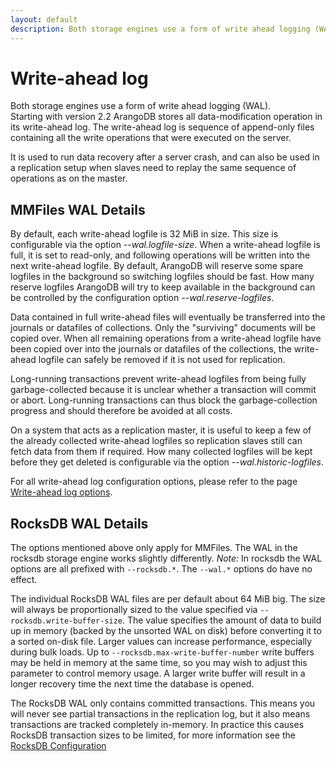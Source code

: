 ```yaml
---
layout: default
description: Both storage engines use a form of write ahead logging (WAL)
---
```

Write-ahead log
===============

Both storage engines use a form of write ahead logging (WAL).  
Starting with version 2.2 ArangoDB stores all data-modification operation in
its write-ahead log. The write-ahead log is sequence of append-only files containing
all the write operations that were executed on the server.

It is used to run data recovery after a server crash, and can also be used in
a replication setup when slaves need to replay the same sequence of operations as
on the master.

MMFiles WAL Details
-------------------

By default, each write-ahead logfile is 32 MiB in size. This size is configurable via the
option *--wal.logfile-size*.
When a write-ahead logfile is full, it is set to read-only, and following operations will
be written into the next write-ahead logfile. By default, ArangoDB will reserve some
spare logfiles in the background so switching logfiles should be fast. How many reserve
logfiles ArangoDB will try to keep available in the background can be controlled by the
configuration option *--wal.reserve-logfiles*.

Data contained in full write-ahead files will eventually be transferred into the journals or
datafiles of collections. Only the "surviving" documents will be copied over. When all
remaining operations from a write-ahead logfile have been copied over into the journals
or datafiles of the collections, the write-ahead logfile can safely be removed if it is
not used for replication.

Long-running transactions prevent write-ahead logfiles from being fully garbage-collected
because it is unclear whether a transaction will commit or abort. Long-running transactions
can thus block the garbage-collection progress and should therefore be avoided at 
all costs.

On a system that acts as a replication master, it is useful to keep a few of the 
already collected write-ahead logfiles so replication slaves still can fetch data from
them if required. How many collected logfiles will be kept before they get deleted is
configurable via the option *--wal.historic-logfiles*.

For all write-ahead log configuration options, please refer to the page [Write-ahead log options](administration-configuration-wal.html).


RocksDB WAL Details
-------------------

The options mentioned above only apply for MMFiles. The WAL in the rocksdb storage engine
works slightly differently. 
_Note:_ In rocksdb the WAL options are all prefixed with
`--rocksdb.*`. The `--wal.*` options do have no effect.

The individual RocksDB WAL files are per default about 64 MiB big. The size will always be proportionally
sized to the value specified via `--rocksdb.write-buffer-size`. The value specifies the amount of 
data to build up in memory (backed by the unsorted WAL on disk) before converting it to a sorted on-disk file.
Larger values can increase performance, especially during bulk loads. Up to `--rocksdb.max-write-buffer-number` 
write buffers may be held in memory at the same time, so you may wish to adjust this parameter to control memory usage. A larger write buffer will result in a longer recovery time  the next time the database is opened.

The RocksDB WAL only contains committed transactions. This means you will never see partial transactions
in the replication log, but it also means transactions are tracked completely in-memory. In practice 
this causes RocksDB transaction sizes to be limited, for more information see the [RocksDB Configuration](administration-configuration-rocksdb.html)
